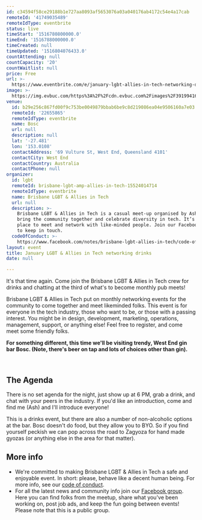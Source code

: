 ```yaml
---
id: c34594f58ce29188b1e727aa8093af5653076a03a040176ab4172c54e4a17cab
remoteId: '41749035489'
remoteIdType: eventbrite
status: live
timeStart: '1516780800000.0'
timeEnd: '1516788000000.0'
timeCreated: null
timeUpdated: '1516804076433.0'
countAttending: null
countCapacity: '20'
countWaitlist: null
price: Free
url: >-
  https://www.eventbrite.com/e/january-lgbt-allies-in-tech-networking-drinks-tickets-41749035489?aff=ebapi
image: >-
  https://img.evbuc.com/https%3A%2F%2Fcdn.evbuc.com%2Fimages%2F39199416%2F51618020442%2F1%2Foriginal.jpg?s=6a40729380edd4f62d4e08803416eb14
venue:
  id: b29e256c867fd00f9c753be0049879bbab6be9c8d219086ea04e9506160a7e03
  remoteId: '22655865'
  remoteIdType: eventbrite
  name: Bosc
  url: null
  description: null
  lat: '-27.481'
  lon: '153.0108'
  contactAddress: '69 Vulture St, West End, Queensland 4101'
  contactCity: West End
  contactCountry: Australia
  contactPhone: null
organizer:
  id: lgbt
  remoteId: brisbane-lgbt-amp-allies-in-tech-15524014714
  remoteIdType: eventbrite
  name: Brisbane LGBT & Allies in Tech
  url: null
  description: >-
    Brisbane LGBT & Allies in Tech is a casual meet-up organised by Ash Kyd to
    bring the community together and celebrate diversity in tech. It’s a great
    place to meet and network with like-minded people. Join our Facebook group
    to keep in touch.
  codeOfConduct: >-
    https://www.facebook.com/notes/brisbane-lgbt-allies-in-tech/code-of-conduct/350106142084029/
layout: event
title: January LGBT & Allies in Tech networking drinks
date: null

---
```

<P>It's that time again. Come join the Brisbane LGBT &amp; Allies in Tech crew for drinks and chatting at the third of what's to become monthly pub meets!</P>
<P>Brisbane LGBT &amp; Allies in Tech put on monthly networking events for the community to come together and meet likeminded folks. This event is for everyone in the tech industry, those who want to be, or those with a passing interest. You might be in design, development, marketing, operations, management, support, or anything else! Feel free to register, and come meet some friendly folks.</P>
<P><STRONG>For something different, this time we'll be visiting trendy, West End gin bar Bosc. (Note, there's beer on tap and lots of choices other than gin).</STRONG></P>
<P><BR></P>
<H2>The Agenda</H2>
<P>There is no set agenda for the night, just show up at 6 PM, grab a drink, and chat with your peers in the industry. If you'd like an introduction, come and find me (Ash) and I'll introduce everyone!</P>
<P>This is a drinks event, but there are also a number of non-alcoholic options at the bar. Bosc doesn't do food, but they allow you to BYO. So if you find yourself peckish we can pop across the road to Zagyoza for hand made gyozas (or anything else in the area for that matter).</P>
<H2>More info</H2>
<UL>
<LI>We're committed to making Brisbane LGBT &amp; Allies in Tech a safe and enjoyable event. In short: please, behave like a decent human being. For more info, see our <A HREF="https://www.facebook.com/notes/brisbane-lgbt-allies-in-tech/code-of-conduct/350106142084029/" TARGET="_blank" REL="noreferrer noopener nofollow noopener noreferrer nofollow">code of conduct</A>.</LI>
<LI>For all the latest news and community info join our <A HREF="https://www.facebook.com/groups/bne.lgbt.tech/" TARGET="_blank" REL="noreferrer noopener nofollow noopener noreferrer nofollow">Facebook group</A>. Here you can find folks from the meetup, share what you've been working on, post job ads, and keep the fun going between events! Please note that this is a public group.</LI>
</UL>
